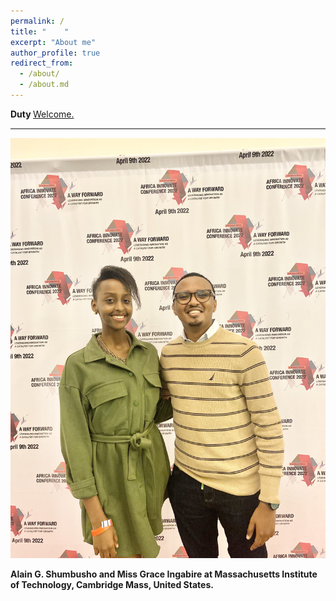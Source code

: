 ```yaml
---
permalink: /
title: "    " 
excerpt: "About me"
author_profile: true
redirect_from: 
  - /about/
  - /about.md
---
```













<b> Duty </b>  <a href=" https://phdcsseiden.github.io/Duty/ ">  Welcome.  </a>




<hr style="height:2px;border-width:0;color:gray;background-color:gray">


<img src="images/IMG_6246.jpg">

 <b> Alain G. Shumbusho and Miss Grace Ingabire at Massachusetts Institute of Technology, Cambridge Mass, United States. </b>













                                 
                                 
                                 
                                 
                                 
                                

